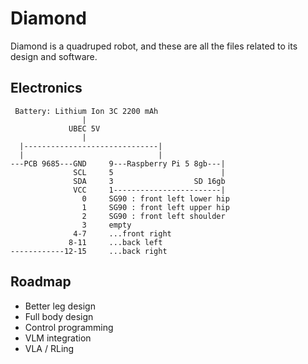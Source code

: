 # Diamond

Diamond is a quadruped robot, and these are all the files related to its design and software. 

## Electronics
```
 Battery: Lithium Ion 3C 2200 mAh
                |
             UBEC 5V
                |
  |------------------------------|
  |                              |
---PCB 9685---GND     9---Raspberry Pi 5 8gb---|
              SCL     5                        |
              SDA     3                  SD 16gb
              VCC     1------------------------|
                0     SG90 : front left lower hip
                1     SG90 : front left upper hip
                2     SG90 : front left shoulder
                3     empty
              4-7     ...front right
             8-11     ...back left
------------12-15     ...back right
```

## Roadmap
- Better leg design
- Full body design
- Control programming
- VLM integration
- VLA / RLing
